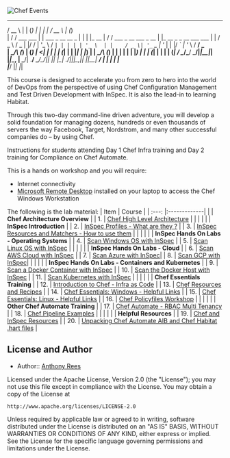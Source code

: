 ![Chef Events](/labs/images/Header.png)
 _____             _    _               _   _         _____                       _ _                      
/  __ \           | |  (_)             | | | |       /  __ \                     | (_)                     
| /  \/ ___   ___ | | ___ _ __   __ _  | | | |_ __   | /  \/ ___  _ __ ___  _ __ | |_  __ _ _ __   ___ ___ 
| |    / _ \ / _ \| |/ / | '_ \ / _` | | | | | '_ \  | |    / _ \| '_ ` _ \| '_ \| | |/ _` | '_ \ / __/ _ \
| \__/\ (_) | (_) |   <| | | | | (_| | | |_| | |_) | | \__/\ (_) | | | | | | |_) | | | (_| | | | | (_|  __/
 \____/\___/ \___/|_|\_\_|_| |_|\__, |  \___/| .__/   \____/\___/|_| |_| |_| .__/|_|_|\__,_|_| |_|\___\___|
                                 __/ |       | |                           | |                             
                                |___/        |_|                           |_|                             
  
This course is designed to accelerate you from zero to hero into the world of DevOps from the perspective of using Chef Configuration Management and Test Driven Development with InSpec. It is also the lead-in to learning Habitat.
  
Through this two-day command-line driven adventure, you will develop a solid foundation for managing dozens, hundreds or even thousands of servers the way Facebook, Target, Nordstrom, and many other successful companies do – by using Chef.
  
Instructions for students attending Day 1 Chef Infra training and Day 2 training for Compliance on Chef Automate.
  
This is a hands on workshop and you will require:  
 - Internet connectivity
 - [Microsoft Remote Desktop](https://docs.microsoft.com/en-us/windows-server/remote/remote-desktop-services/clients/remote-desktop-clients) installed on your laptop to access the Chef Windows Workstation  
  
The following is the lab material:
| Item | Course  | 
| :---: |:-------------| 
|     | **Chef Architecture Overview** |
| 1.  | [Chef High Level Architecture](labs/architecture.md) |
|     | |
|     | **InSpec Introduction** |
| 2.  | [InSpec Profiles - What are they ?](labs/intro_profiles.md) |
| 3.  | [InSpec Resources and Matchers - How to use them](labs/intro_resources.md) |
|     | |
|     | **InSpec Hands On Labs - Operating Systems** |
| 4.  | [Scan Windows OS with InSpec](labs/windows_os.md) |
| 5.  | [Scan Linux OS with InSpec](labs/linux_os.md) |
|     | |
|     | **InSpec Hands On Labs - Cloud** |
| 6.  | [Scan AWS Cloud with InSpec](labs/aws_cloud.md) |
| 7.  | [Scan Azure with InSpec](labs/azure_cloud.md)|
| 8.  | [Scan GCP with InSpec](labs/gcp_cloud.md)|
|     | |
|     | **InSpec Hands On Labs - Containers and Kubernetes** |
| 9.  | [Scan a Docker Container with InSpec](labs/docker_containers.md) |
| 10. | [Scan the Docker Host with InSpec](labs/docker_host.md) |
| 11. | [Scan Kubernetes with InSpec](labs/k8s.md) |
|     | |
|     | **Chef Essentials Training** |
| 12. | [Introduction to Chef - Infra as Code](labs/intro_chef.md) |
| 13. | [Chef Resources and Recipes](labs/chef_recipes.md) |
| 14. | [Chef Essentials: Windows - Helpful Links](labs/essentials_windows.md) |
| 15. | [Chef Essentials: Linux - Helpful Links](labs/essentials_linux.md) |
| 16. | [Chef Policyfiles Workshop](https://github.com/anthonygrees/policyfiles_training) |
|     | |
|     | **Other Chef Automate Training** |
| 17. | [Chef Automate - RBAC Multi Tenancy](labs/rbac.md) |
| 18. | [Chef Pipeline Examples](https://github.com/anthonygrees/chef_pipelines) |
|     | |
|     | **Helpful Resources** |
| 19. | [Chef and InSpec Resources](labs/links.md) |
| 20. | [Unpacking Chef Automate AIB and Chef Habitat .hart files](labs/aib_hart.md) |
  
  
  
## License and Author
  
* Author:: [Anthony Rees](<anthony@chef.io>)

Licensed under the Apache License, Version 2.0 (the "License");
you may not use this file except in compliance with the License.
You may obtain a copy of the License at

    http://www.apache.org/licenses/LICENSE-2.0

Unless required by applicable law or agreed to in writing, software
distributed under the License is distributed on an "AS IS" BASIS,
WITHOUT WARRANTIES OR CONDITIONS OF ANY KIND, either express or implied.
See the License for the specific language governing permissions and
limitations under the License.

